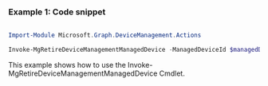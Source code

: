 ### Example 1: Code snippet

```powershell

Import-Module Microsoft.Graph.DeviceManagement.Actions

Invoke-MgRetireDeviceManagementManagedDevice -ManagedDeviceId $managedDeviceId

```
This example shows how to use the Invoke-MgRetireDeviceManagementManagedDevice Cmdlet.

